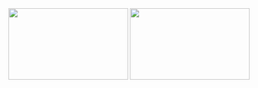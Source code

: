 
<img src="http://www.animae.co.uk/images/ANIMAE.png" width="238" height="143">
<img src="http://www.animae.co.uk/images/ANIMAE.png" width="238" height="143">